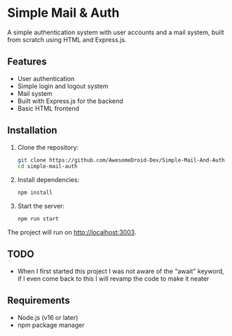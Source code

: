 # Simple Mail & Auth

A simple authentication system with user accounts and a mail system, built from scratch using HTML and Express.js.

## Features

- User authentication
- Simple login and logout system
- Mail system
- Built with Express.js for the backend
- Basic HTML frontend

## Installation

1. Clone the repository:
   ```sh
   git clone https://github.com/AwesomeDroid-Dev/Simple-Mail-And-Auth
   cd simple-mail-auth
   ```

2. Install dependencies:
   ```sh
   npm install
   ```

3. Start the server:
   ```sh
   npm run start
   ```

The project will run on [http://localhost:3003](http://localhost:3003).

## TODO
- When I first started this project I was not aware of the "await" keyword, if I even come back to this I will revamp the code to make it neater

## Requirements

- Node.js (v16 or later)
- npm package manager
